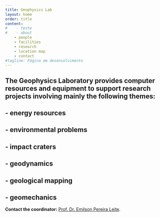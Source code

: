 ```yaml
---
title: Geophysics Lab
layout: home
order: title
content:
#    - teste
#    - about
    - people
    - facilities
    - research
    - location map
    - contact
#tagline: Página em desenvolvimento
---
```


## The Geophysics Laboratory provides computer resources and equipment to support research projects involving mainly the following themes:

##  - energy resources
##  - environmental problems
##  - impact craters
##  - geodynamics
##  - geological mapping
##  - geomechanics

**Contact the coordinator:**
[Prof. Dr. Emilson Pereira Leite](/people/emilson.html).
